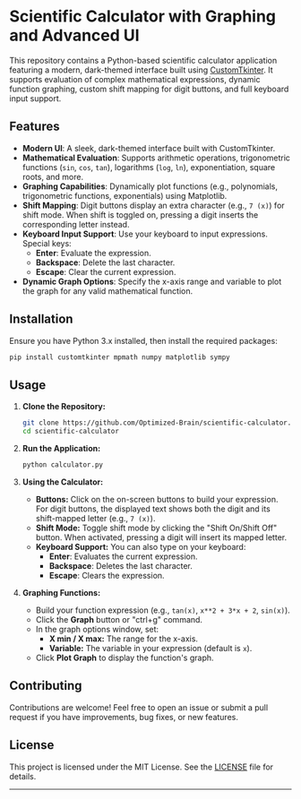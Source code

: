 

# Scientific Calculator with Graphing and Advanced UI

This repository contains a Python-based scientific calculator application featuring a modern, dark-themed interface built using [CustomTkinter](https://github.com/TomSchimansky/CustomTkinter). It supports evaluation of complex mathematical expressions, dynamic function graphing, custom shift mapping for digit buttons, and full keyboard input support.

## Features

- **Modern UI**: A sleek, dark-themed interface built with CustomTkinter.
- **Mathematical Evaluation**: Supports arithmetic operations, trigonometric functions (`sin`, `cos`, `tan`), logarithms (`log`, `ln`), exponentiation, square roots, and more.
- **Graphing Capabilities**: Dynamically plot functions (e.g., polynomials, trigonometric functions, exponentials) using Matplotlib.
- **Shift Mapping**: Digit buttons display an extra character (e.g., `7 (x)`) for shift mode. When shift is toggled on, pressing a digit inserts the corresponding letter instead.
- **Keyboard Input Support**: Use your keyboard to input expressions. Special keys:
  - **Enter**: Evaluate the expression.
  - **Backspace**: Delete the last character.
  - **Escape**: Clear the current expression.
- **Dynamic Graph Options**: Specify the x-axis range and variable to plot the graph for any valid mathematical function.

## Installation

Ensure you have Python 3.x installed, then install the required packages:

```bash
pip install customtkinter mpmath numpy matplotlib sympy
```

## Usage

1. **Clone the Repository:**

   ```bash
   git clone https://github.com/Optimized-Brain/scientific-calculator.git
   cd scientific-calculator
   ```

2. **Run the Application:**

   ```bash
   python calculator.py
   ```

3. **Using the Calculator:**

   - **Buttons:** Click on the on-screen buttons to build your expression. For digit buttons, the displayed text shows both the digit and its shift-mapped letter (e.g., `7 (x)`).
   - **Shift Mode:** Toggle shift mode by clicking the "Shift On/Shift Off" button. When activated, pressing a digit will insert its mapped letter.
   - **Keyboard Support:** You can also type on your keyboard:
     - **Enter**: Evaluates the current expression.
     - **Backspace**: Deletes the last character.
     - **Escape**: Clears the expression.

4. **Graphing Functions:**

   - Build your function expression (e.g., `tan(x)`, `x**2 + 3*x + 2`, `sin(x)`).
   - Click the **Graph** button or "ctrl+g" command.
   - In the graph options window, set:
     - **X min / X max:** The range for the x-axis.
     - **Variable:** The variable in your expression (default is `x`).
   - Click **Plot Graph** to display the function's graph.

## Contributing

Contributions are welcome! Feel free to open an issue or submit a pull request if you have improvements, bug fixes, or new features.

## License

This project is licensed under the MIT License. See the [LICENSE](LICENSE) file for details.

---
